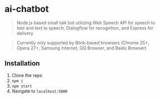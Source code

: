 # ai-chatbot
> Node.js based small talk bot utilizing Web Speech API for speech to text and text to speech, Dialogflow for recognition, and Express for delivery 

> Currently only supported by Blink-based browsers (Chrome 25+, Opera 27+, Samsung Internet, QQ Browser, and Baidu Browser)

## Installation

1. Clone the repo
2. `npm i`
3. `npm start`
4. Navigate to `localhost:5000`
